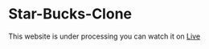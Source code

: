 # Star-Bucks-Clone

This website is under processing 
you can watch it on <a href="https://alphacosmiccoder.github.io/Star-Bucks-Clone/" target="_blank">Live</a>
